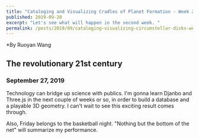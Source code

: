 ```yaml
---
title: "Cataloging and Visualizing Cradles of Planet Formation - Week 2"
published: 2019-09-20
excerpt: "Let's see what will happen in the second week. "
permalink: /posts/2019/09/cataloging-visualizing-circumstellar-disks-week2
---
```

*By Ruoyan Wang

## The revolutionary 21st century
### September 27, 2019

Technology can bridge up science with publics. I'm gonna learn Djanbo and Three.js in the next couple of weeks or so, in order to build a database and a playable 3D geometry. I can't wait to see this exciting result comes through. 

Also, Friday belongs to the basketball night. "Nothing but the bottom of the net" will summarize my performance. 